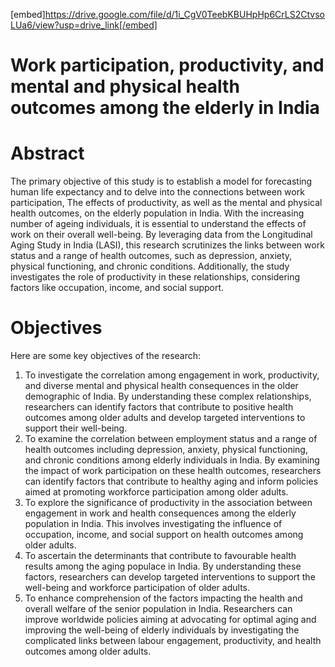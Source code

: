 [embed]https://drive.google.com/file/d/1i_CgV0TeebKBUHpHp6CrLS2CtvsoLUa6/view?usp=drive_link[/embed]

# Work participation, productivity, and mental and physical health outcomes among the elderly in India

# Abstract

The primary objective of this study is to establish a model for forecasting human life expectancy and to delve into the connections between work participation, The effects of productivity, as well as the mental and physical health outcomes, on the elderly population in India. With the increasing number of ageing individuals, it is essential to understand the effects of work on their overall well-being. By leveraging data from the Longitudinal Aging Study in India (LASI), this research scrutinizes the links between work status and a range of health outcomes, such as depression, anxiety, physical functioning, and chronic conditions. Additionally, the study investigates the role of productivity in these relationships, considering factors like occupation, income, and social support.

# Objectives
Here are some key objectives of the research:
1.	To investigate the correlation among engagement in work, productivity, and diverse mental and physical health consequences in the older demographic of India. By understanding these complex relationships, researchers can identify factors that contribute to positive health outcomes among older adults and develop targeted interventions to support their well-being.
2.	To examine the correlation between employment status and a range of health outcomes including depression, anxiety, physical functioning, and chronic conditions among elderly individuals in India. By examining the impact of work participation on these health outcomes, researchers can identify factors that contribute to healthy aging and inform policies aimed at promoting workforce participation among older adults.
3.	To explore the significance of productivity in the association between engagement in work and health consequences among the elderly population in India. This involves investigating the influence of occupation, income, and social support on health outcomes among older adults.
4.	To ascertain the determinants that contribute to favourable health results among the aging populace in India. By understanding these factors, researchers can develop targeted interventions to support the well-being and workforce participation of older adults.
5.	To enhance comprehension of the factors impacting the health and overall welfare of the senior population in India. Researchers can improve worldwide policies aiming at advocating for optimal aging and improving the well-being of elderly individuals by investigating the complicated links between labour engagement, productivity, and health outcomes among older adults.
